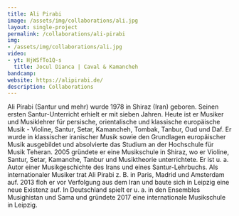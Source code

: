 ```yaml
---
title: Ali Pirabi
image: /assets/img/collaborations/ali.jpg
layout: single-project
permalink: /collaborations/ali-pirabi
img: 
- /assets/img/collaborations/ali.jpg
video: 
- yt: HjWSfTo1Q-s
  title: Jocul Dianca | Caval & Kamancheh
bandcamp: 
website: https://alipirabi.de/
description: Collaborations
---
```


Ali Pirabi (Santur und mehr) wurde 1978 in Shiraz (Iran) geboren. Seinen ersten Santur-Unterricht erhielt er mit sieben Jahren. Heute ist er Musiker und Musiklehrer für persische, orientalische und klassische europäische Musik - Violine, Santur, Setar, Kamancheh, Tombak, Tanbur, Oud und Daf. Er wurde in klassischer iranischer Musik sowie den Grundlagen europäischer Musik ausgebildet und absolvierte das Studium an der Hochschule für Musik Teheran. 2005 gründete er eine Musikschule in Shiraz, wo er Violine, Santur, Setar, Kamanche, Tanbur und Musiktheorie unterrichtete. Er ist u. a. Autor einer Musikgeschichte des Irans und eines Santur-Lehrbuchs. Als internationaler Musiker trat Ali Pirabi z. B. in Paris, Madrid und Amsterdam auf. 2013 floh er vor Verfolgung aus dem Iran und baute sich in Leipzig eine neue Existenz auf. In Deutschland spielt er u. a. in den Ensembles Musighistan und Sama und gründete 2017 eine internationale Musikschule in Leipzig. 